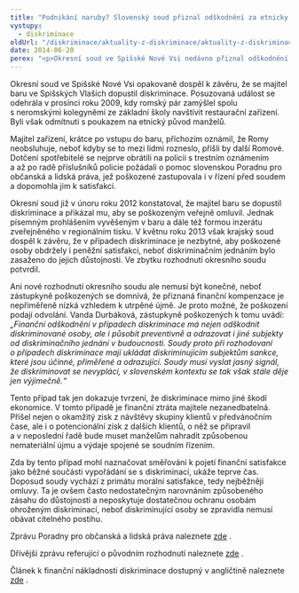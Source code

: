 ```yaml
---
title: "Podnikání naruby? Slovenský soud přiznal odškodnění za etnicky motivované vykázání z baru"
vystupy:
  - diskriminace
oldUrl: "/diskriminace/aktuality-z-diskriminace/aktuality-z-diskriminace-2014/podnikani-naruby-slovensky-soud-priznal-odskodneni-za-etnicky-motivovane-vykazani-z-baru/"
date: 2014-06-20
perex: "<p>Okresní soud ve Spišské Nové Vsi nedávno přiznal odškodnění ve výši 600 Eur (cca 16 440 Kč) manželskému páru, jenž nebyl obsloužen pro etnický původ. Své jednání majitel baru odůvodnil možným přílivem dalších zákazníků romského etnika. </p>"
---
```


<!-- imported from the old website -->

<p class="align-blok">Okresní soud ve Spišské Nové Vsi opakovaně dospěl k závěru, že se majitel baru ve Spišských Vlaších dopustil diskriminace. Posuzovaná událost se odehrála v prosinci roku 2009, kdy romský pár zamýšlel spolu s neromskými kolegyněmi ze základní školy navštívit restaurační zařízení. Byli však odmítnuti s poukazem na etnický původ manželů.</p><p class="align-blok">Majitel zařízení, krátce po vstupu do baru, příchozím oznámil, že Romy neobsluhuje, neboť kdyby se to mezi lidmi rozneslo, přišli by další Romové. Dotčení spotřebitelé se nejprve obrátili na policii s trestním oznámením a až po radě příslušníků policie požádali o pomoc slovenskou Poradnu pro občanská a lidská práva, jež poškozené zastupovala i v řízení před soudem a dopomohla jim k satisfakci.</p><p class="align-blok">Okresní soud již v únoru roku 2012 konstatoval, že majitel baru se dopustil diskriminace a přikázal mu, aby se poškozeným veřejně omluvil. Jednak písemným prohlášením vyvěšeným v baru a dále též formou inzerátu zveřejněného v regionálním tisku. V květnu roku 2013 však krajský soud dospěl k závěru, že v případech diskriminace je nezbytné, aby poškozené osoby obdržely i peněžní satisfakci, neboť diskriminačním jednáním bylo zasaženo do jejich důstojnosti. Ve zbytku rozhodnutí okresního soudu potvrdil.</p><p class="align-bottom align-blok">Ani nové rozhodnutí okresního soudu ale nemusí být konečné, neboť zástupkyně poškozených se domnívá, že přiznaná finanční kompenzace je nepřiměřeně nízká vzhledem k utrpěné újmě. Je proto možné, že poškození podají odvolání. Vanda Durbáková, zástupkyně poškozených k tomu uvádí: <em>„Finanční odškodnění v případech diskriminace má nejen odškodnit diskriminované osoby, ale i působit preventivně a odrazovat i jiné subjekty od diskriminačního jednání v budoucnosti. Soudy proto při rozhodovaní o případech diskriminace mají ukládat diskriminujícím subjektům sankce, které jsou účinné, přiměřené a odrazující. Soudy musí vyslat jasný signál, že diskriminovat se nevyplácí, v slovenském kontextu se tak však stále děje jen výjimečně.“</em> </p><p class="align-blok">Tento případ tak jen dokazuje tvrzení, že diskriminace mimo jiné škodí ekonomice. V tomto případě je finanční ztráta majitele nezanedbatelná. Přišel nejen o okamžitý zisk z návštěvy skupiny klientů v předvánočním čase, ale i o potencionální zisk z dalších klientů, o něž se připravil a v neposlední řadě bude muset manželům nahradit způsobenou nemateriální újmu a výdaje spojené se soudním řízením.</p><p class="align-blok">Zda by tento případ mohl naznačovat směřování k pojetí finanční satisfakce jako běžné součásti vypořádání se s diskriminací, ukáže teprve čas. Doposud soudy vychází z primátu morální satisfakce, tedy nejběžněji omluvy. Ta je ovšem často nedostatečným narovnáním způsobeného zásahu do důstojnosti a neposkytuje dostatečnou ochranu osobám ohroženým diskriminací, neboť diskriminující osoby se zpravidla nemusí obávat citelného postihu.</p><p class="align-blok">Zprávu Poradny pro občanská a lidská práva naleznete <a title="Otevření do nového okna" href="http://poradna-prava.sk/wp-content/uploads/2014/06/PDF-321-KB.pdf" target="_blank">zde</a> .</p><p class="align-blok">Dřívější zprávu referující o původním rozhodnutí naleznete <a title="Otevření do nového okna" href="http://poradna-prava.sk/wp-content/uploads/2012/02/PDF-65.9-kB.pdf" target="_blank">zde</a> .</p><p class="align-blok">Článek k finanční nákladnosti diskriminace dostupný v angličtině naleznete <a title="Otevření do nového okna" href="http://americanprogress.org/issues/lgbt/report/2012/03/22/11234/the-costly-business-of-discrimination/" target="_blank">zde</a> .</p>
